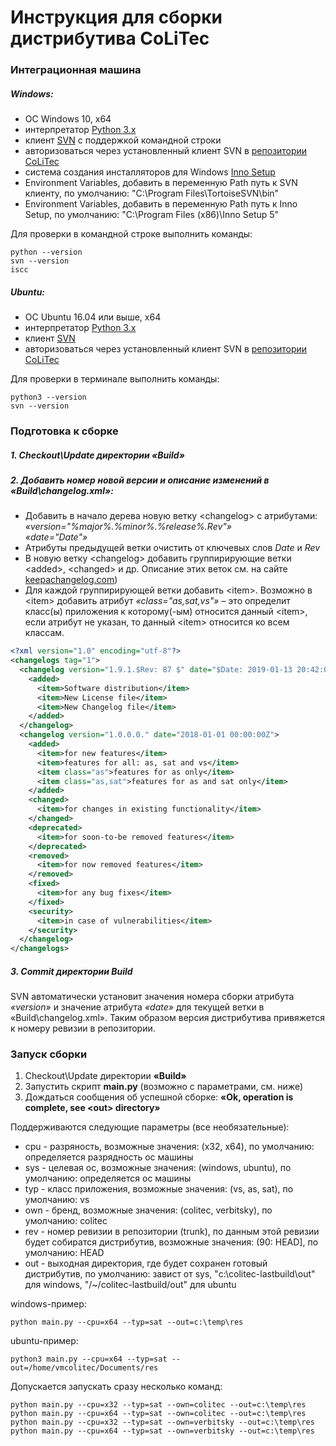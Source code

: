 # Инструкция для сборки дистрибутива CoLiTec

### Интеграционная машина

##### Windows:
- ОС Windows 10, x64
- интерпретатор [Python 3.x](https://www.python.org)
- клиент [SVN](https://tortoisesvn.net) с поддержкой командной строки
- авторизоваться через установленный клиент SVN в [репозитории CoLiTec](https://subversion.assembla.com/svn/colitecclosed.clt/trunk)
- система создания инсталляторов для Windows [Inno Setup](http://www.jrsoftware.org/isdl.php#stable)
- Environment Variables, добавить в переменную Path путь к SVN клиенту, по умолчанию: "C:\Program Files\TortoiseSVN\bin"
- Environment Variables, добавить в переменную Path путь к Inno Setup, по умолчанию: "C:\Program Files (x86)\Inno Setup 5"

Для проверки в командной строке выполнить команды:
```posh
python --version
svn --version
iscc
```

##### Ubuntu:
- ОС Ubuntu 16.04 или выше, x64  
- интерпретатор [Python 3.x](https://www.python.org)
- клиент [SVN](https://subversion.apache.org)
- авторизоваться через установленный клиент SVN в [репозитории CoLiTec](https://subversion.assembla.com/svn/colitecclosed.clt/trunk)

Для проверки в терминале выполнить команды:
```posh
python3 --version
svn --version
```

### Подготовка к сборке

##### 1. Checkout\Update директории «Build»

##### 2. Добавить номер новой версии и описание изменений в «Build\changelog.xml»:
- Добавить в начало дерева новую ветку \<changelog\> с атрибутами:<br/>
*«version="%major%.%minor%.%release%.$Rev$"»*<br/>
*«date="$Date$"»*
- Атрибуты предыдущей ветки очистить от ключевых слов *$Date$* и *$Rev$*
- В новую ветку \<changelog\> добавить группирирующие ветки \<added\>, \<changed\> и др. Описание этих веток см. на сайте [keepachangelog.com](https://keepachangelog.com))
- Для каждой группирирующей ветки добавить \<item\>. Возможно в \<item\> добавить атрибут *«class="as,sat,vs"»* – это  определит класс(ы) приложения к которому(-ым) относится данный \<item\>, если атрибут не указан, то данный \<item\> относится ко всем классам.
```xml
<?xml version="1.0" encoding="utf-8"?>
<changelogs tag="1">
  <changelog version="1.9.1.$Rev: 87 $" date="$Date: 2019-01-13 20:42:08Z $">
    <added>
      <item>Software distribution</item>
      <item>New License file</item>
      <item>New Changelog file</item>
    </added> 
  </changelog>
  <changelog version="1.0.0.0." date="2018-01-01 00:00:00Z">
    <added>
      <item>for new features</item>
      <item>features for all: as, sat and vs</item>
      <item class="as">features for as only</item>
      <item class="as,sat">features for as and sat only</item>
    </added>   
    <changed>
      <item>for changes in existing functionality</item>
    </changed> 
    <deprecated>
      <item>for soon-to-be removed features</item>
    </deprecated>   
    <removed>
      <item>for now removed features</item>
    </removed>
    <fixed>
      <item>for any bug fixes</item>
    </fixed> 
    <security>
      <item>in case of vulnerabilities</item>
    </security>   
  </changelog>
</changelogs>
```
##### 3. Commit директории Build
SVN автоматически установит значения номера сборки атрибута *«version»* и значение атрибута *«date»* для текущей ветки в «Build\changelog.xml». Таким образом версия дистрибутива привяжется к номеру ревизии в репозитории.

### Запуск сборки
1. Checkout\Update директории **«Build»**
2. Запустить скрипт **main.py** (возможно с параметрами, см. ниже)
3. Дождаться сообщения об успешной сборке: **«Ok, operation is complete, see \<out\> directory»**

Поддерживаются следующие параметры (все необязательные):
- cpu - разряность, возможные значения: (x32, x64), по умолчанию: определяется разрядность ос машины
- sys - целевая ос, возможные значения: (windows, ubuntu), по умолчанию: определяется ос машины
- typ - класс приложения, возможные значения: (vs, as, sat), по умолчанию: vs
- own - бренд, возможные значения: (colitec, verbitsky), по умолчанию: colitec
- rev - номер ревизии в репозитории (trunk), по данным этой ревизии будет собиратся дистрибутив, возможные значения: (90: HEAD], по умолчанию: HEAD
- out - выходная директория, где будет сохранен готовый дистрибутив, по умолчанию: завист от sys, "с:\colitec-lastbuild\out" для windows, "/~/colitec-lastbuild/out" для ubuntu

windows-пример:
```
python main.py --cpu=x64 --typ=sat --out=c:\temp\res
```

ubuntu-пример:
```
python3 main.py --cpu=x64 --typ=sat --out=/home/vmcolitec/Documents/res
```

Допускается запускать сразу несколько команд:
```
python main.py --cpu=x32 --typ=sat --own=colitec --out=c:\temp\res
python main.py --cpu=x64 --typ=sat --own=colitec --out=c:\temp\res
python main.py --cpu=x32 --typ=sat --own=verbitsky --out=c:\temp\res
python main.py --cpu=x64 --typ=sat --own=verbitsky --out=c:\temp\res
```
